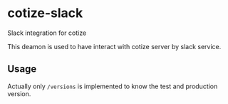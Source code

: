 # cotize-slack
Slack integration for cotize

This deamon is used to have interact with cotize server by slack service.

## Usage

Actually only ``/versions`` is implemented to know the test and production version.
